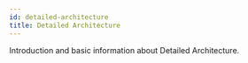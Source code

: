 ```yaml
---
id: detailed-architecture
title: Detailed Architecture
---
```


[comment]: # (mx-abstract)

Introduction and basic information about Detailed Architecture.

[comment]: # (mx-context-auto)
